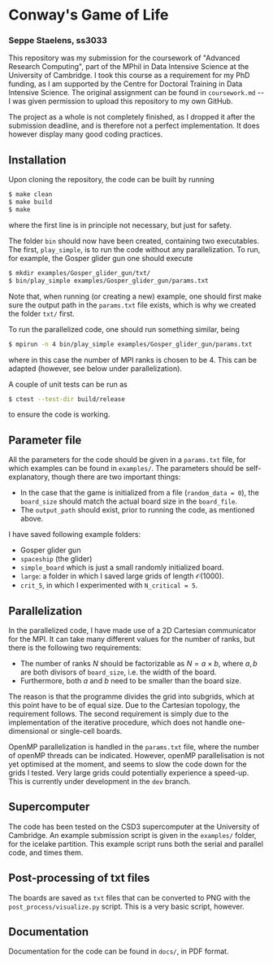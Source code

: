 # Conway's Game of Life
### Seppe Staelens, ss3033

This repository was my submission for the coursework of "Advanced Research Computing", part of the MPhil in Data Intensive Science at the University of Cambridge. I took this course as a requirement for my PhD funding, as I am supported by the Centre for Doctoral Training in Data Intensive Science. The original assignment can be found in `coursework.md` -- I was given permission to upload this repository to my own GitHub.

The project as a whole is not completely finished, as I dropped it after the submission deadline, and is therefore not a perfect implementation. It does however display many good coding practices.

## Installation

Upon cloning the repository, the code can be built by running

```bash
$ make clean
$ make build
$ make
```
where the first line is in principle not necessary, but just for safety.

The folder `bin` should now have been created, containing two executables. The first, `play_simple`, is to run the code without any parallelization. To run, for example, the Gosper glider gun one should execute
```bash
$ mkdir examples/Gosper_glider_gun/txt/
$ bin/play_simple examples/Gosper_glider_gun/params.txt
```
Note that, when running (or creating a new) example, one should first make sure the output path in the `params.txt` file exists, which is why we created the folder `txt/` first.

To run the parallelized code, one should run something similar, being
```bash
$ mpirun -n 4 bin/play_simple examples/Gosper_glider_gun/params.txt
```
where in this case the number of MPI ranks is chosen to be 4. This can be adapted (however, see below under parallelization).

A couple of unit tests can be run as
```bash
$ ctest --test-dir build/release
```
to ensure the code is working.

## Parameter file

All the parameters for the code should be given in a `params.txt` file, for which examples can be found in `examples/`. The parameters should be self-explanatory, though there are two important things:
- In the case that the game is initialized from a file (`random_data = 0`), the `board_size` should match the actual board size in the `board_file`.
- The `output_path` should exist, prior to running the code, as mentioned above.

I have saved following example folders:
- Gosper glider gun
- `spaceship` (the glider)
- `simple_board` which is just a small randomly initialized board.
- `large`: a folder in which I saved large grids of length $\mathcal{O}(1000)$.
- `crit_5`, in which I experimented with `N_critical = 5`.
## Parallelization

In the parallelized code, I have made use of a 2D Cartesian communicator for the MPI. 
It can take many different values for the number of ranks, but there is the following two requirements:
- The number of ranks $N$ should be factorizable as $N = a \times b$, where $a,b$ are both divisors of `board_size`, i.e. the width of the board. 
- Furthermore, both $a$ and $b$ need to be smaller than the board size.

The reason is that the programme divides the grid into subgrids, which at this point have to be of equal size. Due to the Cartesian topology, the requirement follows. The second requirement is simply due to the implementation of the iterative procedure, which does not handle one-dimensional or single-cell boards.

OpenMP parallelization is handled in the `params.txt` file, where the number of openMP threads can be indicated. However, openMP parallelisation is not yet optimised at the moment, and seems to slow the code down for the grids I tested. Very large grids could potentially experience a speed-up. This is currently under development in the `dev` branch.

## Supercomputer

The code has been tested on the CSD3 supercomputer at the University of Cambridge. An example submission script is given in the `examples/` folder, for the icelake partition. This example script runs both the serial and parallel code, and times them.

## Post-processing of txt files

The boards are saved as `txt` files that can be converted to PNG with the `post_process/visualize.py` script. This is a very basic script, however.

## Documentation

Documentation for the code can be found in `docs/`, in PDF format.
